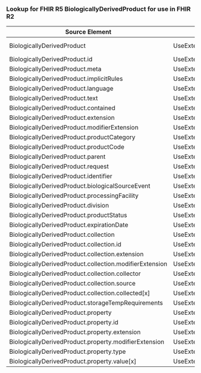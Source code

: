 ### Lookup for FHIR R5 BiologicallyDerivedProduct for use in FHIR R2

| Source Element | Usage | Target |
| -------------- | ----- | ------ |
| BiologicallyDerivedProduct | UseExtension | http://hl7.org/fhir/5.0/StructureDefinition/extension-BiologicallyDerivedProduct |
| BiologicallyDerivedProduct.id | UseExtensionFromAncestor | - |
| BiologicallyDerivedProduct.meta | UseExtensionFromAncestor | - |
| BiologicallyDerivedProduct.implicitRules | UseExtensionFromAncestor | - |
| BiologicallyDerivedProduct.language | UseExtensionFromAncestor | - |
| BiologicallyDerivedProduct.text | UseExtensionFromAncestor | - |
| BiologicallyDerivedProduct.contained | UseExtensionFromAncestor | - |
| BiologicallyDerivedProduct.extension | UseExtensionFromAncestor | - |
| BiologicallyDerivedProduct.modifierExtension | UseExtensionFromAncestor | - |
| BiologicallyDerivedProduct.productCategory | UseExtensionFromAncestor | - |
| BiologicallyDerivedProduct.productCode | UseExtensionFromAncestor | - |
| BiologicallyDerivedProduct.parent | UseExtensionFromAncestor | - |
| BiologicallyDerivedProduct.request | UseExtensionFromAncestor | - |
| BiologicallyDerivedProduct.identifier | UseExtensionFromAncestor | - |
| BiologicallyDerivedProduct.biologicalSourceEvent | UseExtensionFromAncestor | - |
| BiologicallyDerivedProduct.processingFacility | UseExtensionFromAncestor | - |
| BiologicallyDerivedProduct.division | UseExtensionFromAncestor | - |
| BiologicallyDerivedProduct.productStatus | UseExtensionFromAncestor | - |
| BiologicallyDerivedProduct.expirationDate | UseExtensionFromAncestor | - |
| BiologicallyDerivedProduct.collection | UseExtensionFromAncestor | - |
| BiologicallyDerivedProduct.collection.id | UseExtensionFromAncestor | - |
| BiologicallyDerivedProduct.collection.extension | UseExtensionFromAncestor | - |
| BiologicallyDerivedProduct.collection.modifierExtension | UseExtensionFromAncestor | - |
| BiologicallyDerivedProduct.collection.collector | UseExtensionFromAncestor | - |
| BiologicallyDerivedProduct.collection.source | UseExtensionFromAncestor | - |
| BiologicallyDerivedProduct.collection.collected[x] | UseExtensionFromAncestor | - |
| BiologicallyDerivedProduct.storageTempRequirements | UseExtensionFromAncestor | - |
| BiologicallyDerivedProduct.property | UseExtensionFromAncestor | - |
| BiologicallyDerivedProduct.property.id | UseExtensionFromAncestor | - |
| BiologicallyDerivedProduct.property.extension | UseExtensionFromAncestor | - |
| BiologicallyDerivedProduct.property.modifierExtension | UseExtensionFromAncestor | - |
| BiologicallyDerivedProduct.property.type | UseExtensionFromAncestor | - |
| BiologicallyDerivedProduct.property.value[x] | UseExtensionFromAncestor | - |

